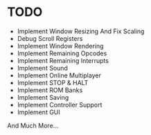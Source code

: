 # TODO

- Implement Window Resizing And Fix Scaling
- Debug Scroll Registers
- Implement Window Rendering
- Implement Remaining Opcodes
- Implement Remaining Interrupts
- Implement Sound
- Implement Online Multiplayer
- Implement STOP & HALT
- Implement ROM Banks
- Implement Saving
- Implement Controller Support
- Implement GUI

And Much More...
